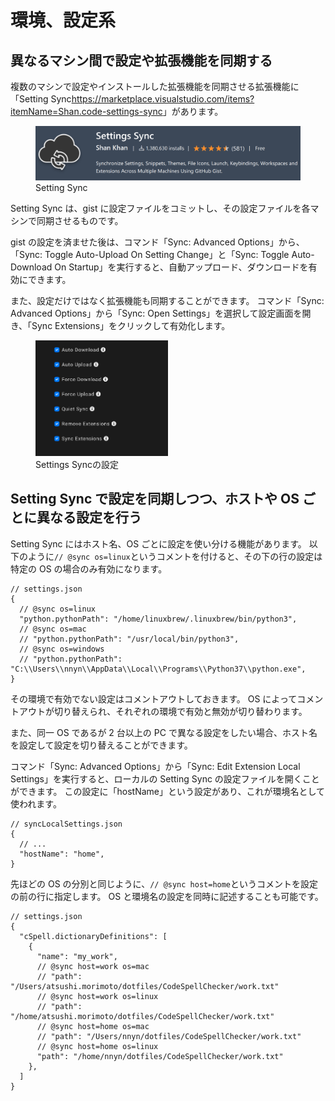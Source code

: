 # 環境、設定系

## 異なるマシン間で設定や拡張機能を同期する

複数のマシンで設定やインストールした拡張機能を同期させる拡張機能に「Setting Sync<span class="footnote">https://marketplace.visualstudio.com/items?itemName=Shan.code-settings-sync</span>」があります。

<figure class="wide">
<img src="img5/setting-sync.png"/>
<figcaption>Setting Sync</figcaption>
</figure>

Setting Sync は、gist に設定ファイルをコミットし、その設定ファイルを各マシンで同期させるものです。

gist の設定を済ませた後は、コマンド「Sync: Advanced Options」から、「Sync: Toggle Auto-Upload On Setting Change」と「Sync: Toggle Auto-Download On Startup」を実行すると、自動アップロード、ダウンロードを有効にできます。

また、設定だけではなく拡張機能も同期することができます。
コマンド「Sync: Advanced Options」から「Sync: Open Settings」を選択して設定画面を開き、「Sync Extensions」をクリックして有効化します。

<figure class="wide">
<img src="img5/setting-sync-setting.png" width="50%"/>
<figcaption>Settings Syncの設定</figcaption>
</figure>

## Setting Sync で設定を同期しつつ、ホストや OS ごとに異なる設定を行う

Setting Sync にはホスト名、OS ごとに設定を使い分ける機能があります。
以下のように`// @sync os=linux`というコメントを付けると、その下の行の設定は特定の OS の場合のみ有効になります。

```
// settings.json
{
  // @sync os=linux
  "python.pythonPath": "/home/linuxbrew/.linuxbrew/bin/python3",
  // @sync os=mac
  // "python.pythonPath": "/usr/local/bin/python3",
  // @sync os=windows
  // "python.pythonPath": "C:\\Users\\nnyn\\AppData\\Local\\Programs\\Python37\\python.exe",
}
```

その環境で有効でない設定はコメントアウトしておきます。
OS によってコメントアウトが切り替えられ、それぞれの環境で有効と無効が切り替わります。

また、同一 OS であるが 2 台以上の PC で異なる設定をしたい場合、ホスト名を設定して設定を切り替えることができます。

コマンド「Sync: Advanced Options」から「Sync: Edit Extension Local Settings」を実行すると、ローカルの Setting Sync の設定ファイルを開くことができます。
この設定に「hostName」という設定があり、これが環境名として使われます。

```
// syncLocalSettings.json
{
  // ...
  "hostName": "home",
}
```

先ほどの OS の分別と同じように、`// @sync host=home`というコメントを設定の前の行に指定します。
OS と環境名の設定を同時に記述することも可能です。

```
// settings.json
{
  "cSpell.dictionaryDefinitions": [
    {
      "name": "my_work",
      // @sync host=work os=mac
      // "path": "/Users/atsushi.morimoto/dotfiles/CodeSpellChecker/work.txt"
      // @sync host=work os=linux
      // "path": "/home/atsushi.morimoto/dotfiles/CodeSpellChecker/work.txt"
      // @sync host=home os=mac
      // "path": "/Users/nnyn/dotfiles/CodeSpellChecker/work.txt"
      // @sync host=home os=linux
      "path": "/home/nnyn/dotfiles/CodeSpellChecker/work.txt"
    },
  ]
}
```
